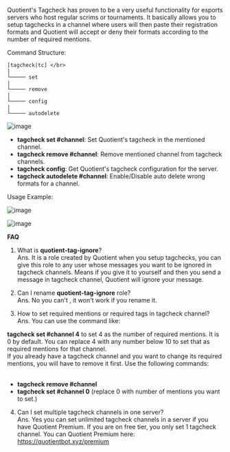 Quotient's Tagcheck has proven to be a very useful functionality for esports servers who host regular scrims or tournaments. It basically allows you to setup tagchecks in a channel where users will then paste their registration formats and Quotient will accept or deny their formats according to the number of required mentions. 

Command Structure:

```
[tagcheck|tc] </br>
|
└───── set
|
└───── remove
|
└───── config
|
└───── autodelete
```

![image](https://user-images.githubusercontent.com/72350242/125495587-0da4fbcc-902d-4b09-8dc5-00c66cfa5f90.png)


- **tagcheck set #channel**: Set Quotient's tagcheck in the mentioned channel.
- **tagcheck remove #channel**: Remove mentioned channel from tagcheck channels.
- **tagcheck config**: Get Quotient's tagcheck configuration for the server.
- **tagcheck autodelete #channel**: Enable/Disable auto delete wrong formats for a channel.

Usage Example:

![image](https://user-images.githubusercontent.com/72350242/125495954-6669accb-6343-4272-aa3d-91ab8d628703.png)

![image](https://user-images.githubusercontent.com/72350242/125495999-09bfcc76-084b-48d3-a26f-a4adff4cc5e0.png)


**FAQ**

1. What is **quotient-tag-ignore**? <br/>
Ans. It is a role created by Quotient when you setup tagchecks, you can give this role to any user whose messages you want to be ignored in tagcheck channels. Means if you give it to yourself and then you send a message in tagcheck channel, Quotient will ignore your message.

2. Can I rename **quotient-tag-ignore** role? <br/>
Ans. No you can't , it won't work if you rename it.

3. How to set required mentions or required tags in tagcheck channel? <br/>
Ans. You can use the command like: <br/>

**tagcheck set #channel 4** to set 4 as the number of required mentions. It is 0 by default. You can replace 4 with any number below 10 to set that as required mentions for that channel. <br/>
If you already have a tagcheck channel and you want to change its required mentions, you will have to remove it first. Use the following commands: <br/>
<br/>
- **tagcheck remove #channel** <br/>
- **tagcheck set #channel 0** (replace 0 with number of mentions you want to set.) <br/>

4. Can I set multiple tagcheck channels in one server? <br/>
Ans. Yes you can set unlimited tagcheck channels in a server if you have Quotient Premium. If you are on free tier, you only set 1 tagcheck channel.
You can Quotient Premium here: https://quotientbot.xyz/premium
